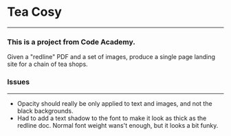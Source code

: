 # Tea Cosy
----

### This is a project from Code Academy.

Given a "redline" PDF and a set of images, produce a single page landing site for a chain of tea shops.

### Issues
---
* Opacity should really be only applied to text and images, and not the black backgrounds.
* Had to add a text shadow to the font to make it look as thick as the redline doc.  Normal font weight wans't enough, but it looks a bit funky.